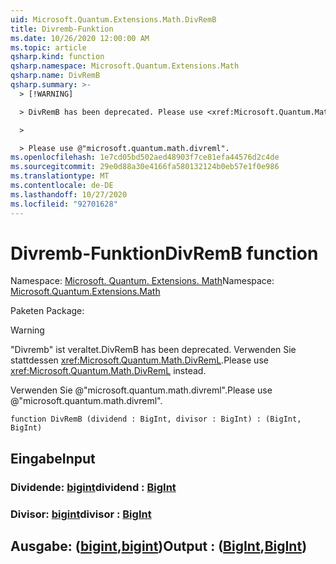```yaml
---
uid: Microsoft.Quantum.Extensions.Math.DivRemB
title: Divremb-Funktion
ms.date: 10/26/2020 12:00:00 AM
ms.topic: article
qsharp.kind: function
qsharp.namespace: Microsoft.Quantum.Extensions.Math
qsharp.name: DivRemB
qsharp.summary: >-
  > [!WARNING]

  > DivRemB has been deprecated. Please use <xref:Microsoft.Quantum.Math.DivRemL> instead.

  >

  > Please use @"microsoft.quantum.math.divreml".
ms.openlocfilehash: 1e7cd05bd502aed48903f7ce81efa44576d2c4de
ms.sourcegitcommit: 29e0d88a30e4166fa580132124b0eb57e1f0e986
ms.translationtype: MT
ms.contentlocale: de-DE
ms.lasthandoff: 10/27/2020
ms.locfileid: "92701628"
---
```

# <a name="divremb-function"></a><span data-ttu-id="c81ed-102">Divremb-Funktion</span><span class="sxs-lookup"><span data-stu-id="c81ed-102">DivRemB function</span></span>

<span data-ttu-id="c81ed-103">Namespace: [Microsoft. Quantum. Extensions. Math](xref:Microsoft.Quantum.Extensions.Math)</span><span class="sxs-lookup"><span data-stu-id="c81ed-103">Namespace: [Microsoft.Quantum.Extensions.Math](xref:Microsoft.Quantum.Extensions.Math)</span></span>

<span data-ttu-id="c81ed-104">Paketen [](https://nuget.org/packages/)</span><span class="sxs-lookup"><span data-stu-id="c81ed-104">Package: [](https://nuget.org/packages/)</span></span>


> [!WARNING]
> <span data-ttu-id="c81ed-105">"Divremb" ist veraltet.</span><span class="sxs-lookup"><span data-stu-id="c81ed-105">DivRemB has been deprecated.</span></span> <span data-ttu-id="c81ed-106">Verwenden Sie stattdessen <xref:Microsoft.Quantum.Math.DivRemL>.</span><span class="sxs-lookup"><span data-stu-id="c81ed-106">Please use <xref:Microsoft.Quantum.Math.DivRemL> instead.</span></span>
>
> <span data-ttu-id="c81ed-107">Verwenden Sie @"microsoft.quantum.math.divreml".</span><span class="sxs-lookup"><span data-stu-id="c81ed-107">Please use @"microsoft.quantum.math.divreml".</span></span>



```qsharp
function DivRemB (dividend : BigInt, divisor : BigInt) : (BigInt, BigInt)
```


## <a name="input"></a><span data-ttu-id="c81ed-108">Eingabe</span><span class="sxs-lookup"><span data-stu-id="c81ed-108">Input</span></span>

### <a name="dividend--bigint"></a><span data-ttu-id="c81ed-109">Dividende: [bigint](xref:microsoft.quantum.lang-ref.bigint)</span><span class="sxs-lookup"><span data-stu-id="c81ed-109">dividend : [BigInt](xref:microsoft.quantum.lang-ref.bigint)</span></span>




### <a name="divisor--bigint"></a><span data-ttu-id="c81ed-110">Divisor: [bigint](xref:microsoft.quantum.lang-ref.bigint)</span><span class="sxs-lookup"><span data-stu-id="c81ed-110">divisor : [BigInt](xref:microsoft.quantum.lang-ref.bigint)</span></span>





## <a name="output--bigintbigint"></a><span data-ttu-id="c81ed-111">Ausgabe: ([bigint](xref:microsoft.quantum.lang-ref.bigint),[bigint](xref:microsoft.quantum.lang-ref.bigint))</span><span class="sxs-lookup"><span data-stu-id="c81ed-111">Output : ([BigInt](xref:microsoft.quantum.lang-ref.bigint),[BigInt](xref:microsoft.quantum.lang-ref.bigint))</span></span>

